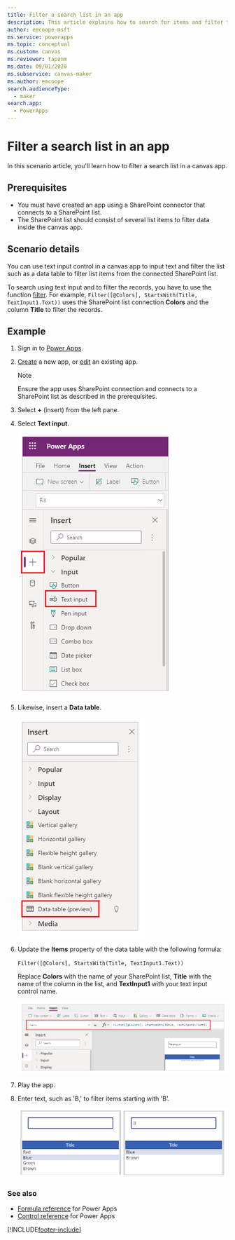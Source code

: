 ```yaml
---
title: Filter a search list in an app
description: This article explains how to search for items and filter the list in your app when sourcing data from a SharePoint list.
author: emcoope-msft
ms.service: powerapps
ms.topic: conceptual
ms.custom: canvas
ms.reviewer: tapanm
ms.date: 09/01/2020
ms.subservice: canvas-maker
ms.author: emcoope
search.audienceType: 
  - maker
search.app: 
  - PowerApps
---
```

# Filter a search list in an app

In this scenario article, you'll learn how to filter a search list in a canvas app.

## Prerequisites

- You must have created an app using a SharePoint connector that connects to a SharePoint list.
- The SharePoint list should consist of several list items to filter data inside the canvas app.

## Scenario details

You can use text input control in a canvas app to input text and filter the list such as a data table to filter list items from the connected SharePoint list.

To search using text input and to filter the records, you have to use the function [filter](../functions/function-filter-lookup.md). For example, `Filter([@Colors], StartsWith(Title, TextInput1.Text))` uses the SharePoint list connection **Colors** and the column **Title** to filter the records.

## Example

1. Sign in to [Power Apps](https://make.powerapps.com).

1. [Create](../app-from-sharepoint.md) a new app, or [edit](../edit-app.md) an existing app.

    > [!NOTE]
    > Ensure the app uses SharePoint connection and connects to a SharePoint list as described in the prerequisites.

1. Select **+** (insert) from the left pane.

1. Select **Text input**.

    ![Insert text input.](./media/scenarios-filter-search-list/insert-text-input.png "Insert text input")

1. Likewise, insert a **Data table**.

    ![Insert data table.](./media/scenarios-filter-search-list/insert-data-table.png "Insert data table")

1. Update the **Items** property of the data table with the following formula:

    `Filter([@Colors], StartsWith(Title, TextInput1.Text))`

    Replace **Colors** with the name of your SharePoint list, **Title** with the name of the column in the list, and **TextInput1** with your text input control name.

    ![Filter formula.](./media/scenarios-filter-search-list/filter-formula.png "Filter formula")

1. Play the app.

1. Enter text, such as 'B,' to filter items starting with 'B'.

    ![Colors with filtered for 'B'.](./media/scenarios-filter-search-list/colors.png "Colors with filtered for 'B'")

### See also

- [Formula reference](../formula-reference.md) for Power Apps
- [Control reference](../reference-properties.md) for Power Apps


[!INCLUDE[footer-include](../../../includes/footer-banner.md)]